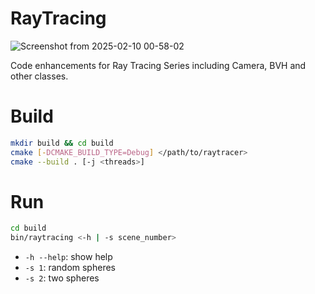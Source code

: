# RayTracing

![Screenshot from 2025-02-10 00-58-02](https://github.com/user-attachments/assets/2793adda-372e-4728-a77f-ebeba90460e4)

Code enhancements for Ray Tracing Series including Camera, BVH and other classes.

# Build
```bash
mkdir build && cd build
cmake [-DCMAKE_BUILD_TYPE=Debug] </path/to/raytracer>
cmake --build . [-j <threads>]
```

# Run
```bash
cd build
bin/raytracing <-h | -s scene_number>
```
* `-h --help`: show help
* `-s 1`: random spheres
* `-s 2`: two spheres
